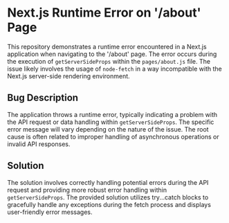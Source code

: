 # Next.js Runtime Error on '/about' Page

This repository demonstrates a runtime error encountered in a Next.js application when navigating to the '/about' page. The error occurs during the execution of `getServerSideProps` within the `pages/about.js` file.  The issue likely involves the usage of `node-fetch` in a way incompatible with the Next.js server-side rendering environment.

## Bug Description

The application throws a runtime error, typically indicating a problem with the API request or data handling within `getServerSideProps`. The specific error message will vary depending on the nature of the issue.  The root cause is often related to improper handling of asynchronous operations or invalid API responses.

## Solution

The solution involves correctly handling potential errors during the API request and providing more robust error handling within `getServerSideProps`.  The provided solution utilizes try...catch blocks to gracefully handle any exceptions during the fetch process and displays user-friendly error messages.